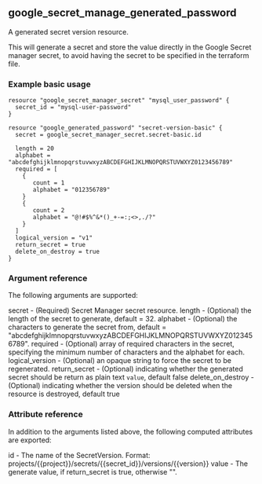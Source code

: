 ## google\_secret\_manage\_generated\_password
A generated secret version resource.

This will generate a secret and store the value directly in the Google Secret manager secret, to avoid having the secret to be specified in the terraform file.

### Example basic usage
```
resource "google_secret_manager_secret" "mysql_user_password" {
  secret_id = "mysql-user-password"
}

resource "google_generated_password" "secret-version-basic" {
  secret = google_secret_manager_secret.secret-basic.id

  length = 20
  alphabet = "abcdefghijklmnopqrstuvwxyzABCDEFGHIJKLMNOPQRSTUVWXYZ0123456789"
  required = [
    {
       count = 1
       alphabet = "012356789"
    }
    {
       count = 2
       alphabet = "@!#$%^&*()_+-=:;<>,./?"
    }
  ]
  logical_version = "v1"
  return_secret = true
  delete_on_destroy = true
}
```

### Argument reference
The following arguments are supported:

secret - (Required) Secret Manager secret resource.
length - (Optional) the length of the secret to generate, default = 32.
alphabet - (Optional) the characters to generate the secret from, default = "abcdefghijklmnopqrstuvwxyzABCDEFGHIJKLMNOPQRSTUVWXYZ0123456789".
required - (Optional) array of required characters in the secret, specifying the minimum number of characters and the alphabet for each.
logical\_version - (Optional) an opaque string to force the secret to be regenerated.
return\_secret - (Optional) indicating whether the generated secret should be return as plain text `value`, default false
delete\_on\_destroy - (Optional) indicating whether the version should be deleted when the resource is destroyed,  default true

### Attribute reference
In addition to the arguments listed above, the following computed attributes are exported:

id - The name of the SecretVersion. Format: projects/{{project}}/secrets/{{secret\_id}}/versions/{{version}}
value - The generate value, if return\_secret is true, otherwise "".
